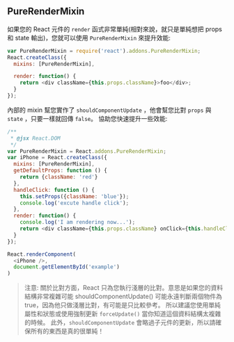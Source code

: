 ## PureRenderMixin
如果您的 React 元件的 `render` 函式非常單純(相對來說，就只是單純想把 props 和 state 輸出)，您就可以使用 `PureRenderMixin` 來提升效能:

```js
var PureRenderMixin = require('react').addons.PureRenderMixin;
React.createClass({
  mixins: [PureRenderMixin],

  render: function() {
    return <div className={this.props.className}>foo</div>;
  }
});
```

內部的 mixin 幫您實作了 `shouldComponentUpdate` ，他會幫您比對 `props` 與 `state` ，只要一樣就回傳 `false`。
協助您快速提升一些效能:

```js
/**
 * @jsx React.DOM
 */
var PureRenderMixin = React.addons.PureRenderMixin;
var iPhone = React.createClass({
  mixins: [PureRenderMixin],
  getDefaultProps: function () {
    return {className: 'red'}
  },
  handleClick: function () {
    this.setProps({className: 'blue'});
    console.log('excute handle click');
  },
  render: function() {
    console.log('I am rendering now...');
    return <div className={this.props.className} onClick={this.handleClick}>foo</div>;
  }
});

React.renderComponent(
  <iPhone />,
  document.getElementById('example')
)
```

> 注意:
> 關於比對方面，React 只為您執行淺層的比對。意思是如果您的資料結構非常複雜可能 shouldComponentUpdate() 可能永遠判斷兩個物件為 true，因為他只做淺層比對，有可能是只比較參考。
  所以建議您使用單純屬性和狀態或使用強制更新 `forceUpdate()` 當你知道這個資料結構太複雜的時候。
  此外，`shouldComponentUpdate` 會略過子元件的更新，所以請確保所有的東西是真的很單純！
